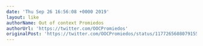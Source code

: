 ```yaml
---
date: 'Thu Sep 26 16:56:08 +0000 2019'
layout: like
authorName: Out of context Promiedos
authorUrl: 'https://twitter.com/OOCPromiedos'
originalPost: 'https://twitter.com/OOCPromiedos/status/1177265608079155200'
---
```

